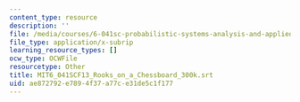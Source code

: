 ```yaml
---
content_type: resource
description: ''
file: /media/courses/6-041sc-probabilistic-systems-analysis-and-applied-probability-fall-2013/ae872792e7894f37a77ce31de5c1f177_MIT6_041SCF13_Rooks_on_a_Chessboard_300k.srt
file_type: application/x-subrip
learning_resource_types: []
ocw_type: OCWFile
resourcetype: Other
title: MIT6_041SCF13_Rooks_on_a_Chessboard_300k.srt
uid: ae872792-e789-4f37-a77c-e31de5c1f177
---
```

